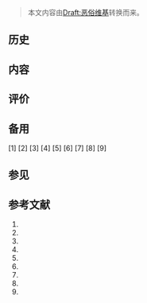 > 本文内容由[Draft:恶俗维基](https://zh.wikipedia.org/wiki/Draft:恶俗维基)转换而来。


## 历史

## 内容

## 评价

## 备用

\[1\] \[2\] \[3\] \[4\] \[5\] \[6\] \[7\] \[8\] \[9\]

## 参见

## 参考文献

1.
2.
3.
4.
5.
6.
7.
8.
9.
